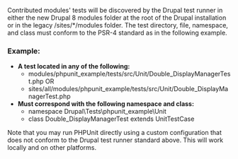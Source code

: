 Contributed modules' tests will be discovered by the Drupal test runner in either the new Drupal 8 modules folder at the root of the Drupal installation or in the legacy /sites/\*/modules folder. The test directory, file, namespace, and class must conform to the PSR-4 standard as in the following example.

### Example:

* **A test located in any of the following:**  
   * modules/phpunit\_example/tests/src/Unit/Double\_DisplayManagerTest.php OR  
   * sites/all/modules/phpunit\_example/tests/src/Unit/Double\_DisplayManagerTest.php
* **Must correspond with the following namespace and class:**  
   * namespace Drupal\\Tests\\phpunit\_example\\Unit  
   * class Double\_DisplayManagerTest extends UnitTestCase

Note that you may run PHPUnit directly using a custom configuration that does not conform to the Drupal test runner standard above. This will work locally and on other platforms.